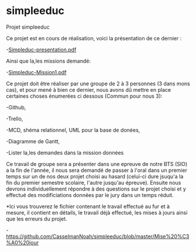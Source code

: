 # simpleeduc
Projet simpleeduc

Ce projet est en cours de réalisation, voici la présentation de ce dernier :

-[Simpleduc-presentation.pdf](https://github.com/CasselmanNoah/simpleeduc/files/9767602/Simpleduc-presentation.pdf)

Ainsi que la,les missions demandé:

-[Simpleduc-Mission1.pdf](https://github.com/CasselmanNoah/simpleeduc/files/9767601/Simpleduc-Mission1.pdf)

Ce projet doit être réaliser par une groupe de 2 à 3 personnes (3 dans mons cas), et pour mené à bien ce dernier, nous avons dû mettre en place certaines choses énumerées ci dessous (Commun pour nous 3):

-Github,

-Trello,

-MCD, shéma relationnel, UML pour la base de donées,

-Diagramme de Gantt,

-Lister la,les demandes dans la mission données

Ce travail de groupe sera a présenter dans une epreuve de notre BTS (SIO) a la fin de l'année, il nous sera demandé de passer à l'oral dans un premier temps sur un de nos deux projet choisi au hasard (celui-ci dure jsuqu'a la fin du premier semestre scolaire, l'autre jusqu'au épreuve).
Ensuite nous devrons individuellement répondre à des questions sur le projet choisi et y effectué des modificiations données par le jury dans un temps réduit.

*Ici vous trouverez le fichier contenant le travail effectué au fur et à mesure, il contient en détails, le travail déjà effectué, les mises à jours ainsi que les erreurs du projet.

-https://github.com/CasselmanNoah/simpleeduc/blob/master/Mise%20%C3%A0%20jour
